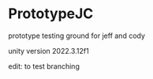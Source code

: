 # PrototypeJC
prototype testing ground for jeff and cody

unity version 2022.3.12f1

edit: to test branching